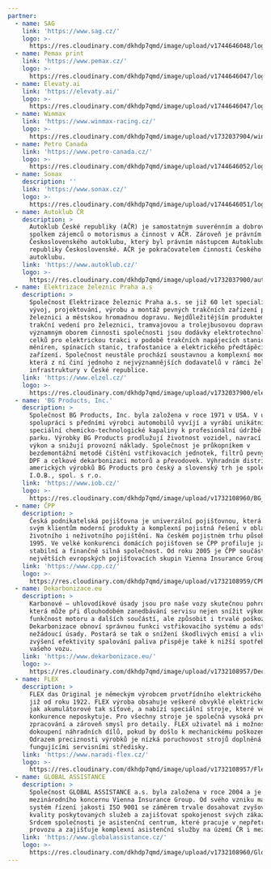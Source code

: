 ```yaml
---
partner:
  - name: SAG
    link: 'https://www.sag.cz/'
    logo: >-
      https://res.cloudinary.com/dkhdp7qmd/image/upload/v1744646048/loga_LR21-10_tvmeli.svg
  - name: Pemax print
    link: 'https://www.pemax.cz/'
    logo: >-
      https://res.cloudinary.com/dkhdp7qmd/image/upload/v1744646047/loga_LR21-08_thauby.svg
  - name: Elevaty.ai
    link: 'https://elevaty.ai/'
    logo: >-
      https://res.cloudinary.com/dkhdp7qmd/image/upload/v1744646047/loga_LR21-07_gwppea.svg
  - name: Winmax
    link: 'https://www.winmax-racing.cz/'
    logo: >-
      https://res.cloudinary.com/dkhdp7qmd/image/upload/v1732037904/winmax_hpqoz9.jpg
  - name: Petro Canada
    link: 'https://www.petro-canada.cz/'
    logo: >-
      https://res.cloudinary.com/dkhdp7qmd/image/upload/v1744646052/loga_LR21-18_eaf3in.svg
  - name: Sonax
    description: ''
    link: 'https://www.sonax.cz/'
    logo: >-
      https://res.cloudinary.com/dkhdp7qmd/image/upload/v1744646051/loga_LR21-17_bs8pm1.svg
  - name: Autoklub ČR
    description: >
      Autoklub České republiky (AČR) je samostatným suverénním a dobrovolným
      spolkem zájemců o motorismus a činnost v AČR. Zároveň je právním nástupcem
      Československého autoklubu, který byl právním nástupcem Autoklubu
      republiky Československé. AČR je pokračovatelem činnosti Českého
      autoklubu.
    link: 'https://www.autoklub.cz/'
    logo: >-
      https://res.cloudinary.com/dkhdp7qmd/image/upload/v1732037900/autoklub_lajwzh.jpg
  - name: Elektrizace železnic Praha a.s
    description: >
      Společnost Elektrizace železnic Praha a.s. se již 60 let specializuje na
      vývoj, projektování, výrobu a montáž pevných trakčních zařízení pro
      železnici a městskou hromadnou dopravu. Nejdůležitějším produktem jsou
      trakční vedení pro železnici, tramvajovou a trolejbusovou dopravu. Dalším
      významným oborem činnosti společnosti jsou dodávky elektrotechnologických
      celků pro elektrickou trakci v podobě trakčních napájecích stanic,
      měníren, spínacích stanic, trafostanice a elektrického předtápěcího
      zařízení. Společnost neustále prochází soustavnou a komplexní modernizací,
      která z ní činí jednoho z nejvýznamnějších dodavatelů v rámci železniční
      infrastruktury v České republice.
    link: 'https://www.elzel.cz/'
    logo: >-
      https://res.cloudinary.com/dkhdp7qmd/image/upload/v1732037900/elektrizaceZeleznic_acnfvb.jpg
  - name: 'BG Products, Inc.'
    description: >
      Společnost BG Products, Inc. byla založena v roce 1971 v USA. V úzké
      spolupráci s předními výrobci automobilů vyvíjí a vyrábí unikátní
      speciální chemicko-technologické kapaliny k profesionální údržbě vozového
      parku. Výrobky BG Products prodlužují životnost vozidel, navrací původní
      výkon a snižují provozní náklady. Společnost je průkopníkem v
      bezdemontážní metodě čištění vstřikovacích jednotek, filtrů pevných částic
      DPF a celkové dekarbonizaci motorů a převodovek. Výhradním distributorem
      amerických výrobků BG Products pro český a slovenský trh je společnost
      I.O.B., spol. s r.o.
    link: 'https://www.iob.cz/'
    logo: >-
      https://res.cloudinary.com/dkhdp7qmd/image/upload/v1732108960/BG_f2df0w.svg
  - name: ČPP
    description: >
      Česká podnikatelská pojišťovna je univerzální pojišťovnou, která nabízí
      svým klientům moderní produkty a komplexní pojistná řešení v oblasti
      životního i neživotního pojištění. Na českém pojistném trhu působí od roku
      1995. Ve velké konkurenci domácích pojišťoven se ČPP profiluje jako
      stabilní a finančně silná společnost. Od roku 2005 je ČPP součástí jedné z
      největších evropských pojišťovacích skupin Vienna Insurance Group.
    link: 'https://www.cpp.cz/'
    logo: >-
      https://res.cloudinary.com/dkhdp7qmd/image/upload/v1732108959/CPP_f5faex.svg
  - name: Dekarbonizace.eu
    description: >
      Karbonové – uhlovodíkové úsady jsou pro naše vozy skutečnou pohromou,
      která může při dlouhodobém zanedbávání servisu nejen snížit výkon a
      funkčnost motoru a dalších součástí, ale způsobit i trvalé poškození.
      Dekarbonizace obnoví správnou funkci vstřikovacího systému a odstraní
      nežádoucí úsady. Postará se tak o snížení škodlivých emisí a vlivem
      zvýšení efektivity spalování paliva přispěje také k nižší spotřebě paliva
      vašeho vozu.
    link: 'https://www.dekarbonizace.eu/'
    logo: >-
      https://res.cloudinary.com/dkhdp7qmd/image/upload/v1732108957/Decarbonizace_tw2uy2.svg
  - name: FLEX
    description: >
      FLEX das Original je německým výrobcem prvotřídního elektrického nářadí
      již od roku 1922. FLEX výroba obsahuje veškeré obvyklé elektrické nářadí,
      jak akumulátorové tak síťové, a nabízí speciální stroje, které většinou
      konkurence neposkytuje. Pro všechny stroje je společná vysoká preciznost
      zpracování a zároveň smysl pro detaily. FLEX uživatel má i možnost
      dokoupení náhradních dílů, pokud by došlo k mechanickému poškození stroje.
      Odrazem preciznosti výrobků je nízká poruchovost strojů doplněná skvěle
      fungujícími servisními středisky.
    link: 'https://www.naradi-flex.cz/'
    logo: >-
      https://res.cloudinary.com/dkhdp7qmd/image/upload/v1732108957/Flex_fchaul.svg
  - name: GLOBAL ASSISTANCE
    description: >
      Společnost GLOBAL ASSISTANCE a.s. byla založena v roce 2004 a je součástí
      mezinárodního koncernu Vienna Insurance Group. Od svého vzniku má zavedený
      systém řízení jakosti ISO 9001 se záměrem trvale dosahovat zvyšování
      kvality poskytovaných služeb a zajišťovat spokojenost svých zákazníků.
      Srdcem společnosti je asistenční centrum, které pracuje v nepřetržitém
      provozu a zajišťuje komplexní asistenční služby na území ČR i mezinárodně.
    link: 'https://www.globalassistance.cz/'
    logo: >-
      https://res.cloudinary.com/dkhdp7qmd/image/upload/v1732108960/GlobalAssistance_l6wcu3.svg
---
```


